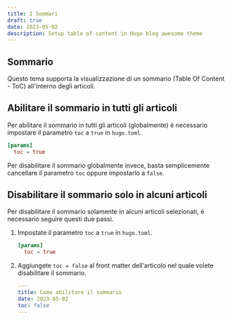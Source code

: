 ```yaml
---
title: I Sommari
draft: true
date: 2023-05-02
description: Setup table of content in Hugo blog awesome theme
---
```


## Sommario

Questo tema supporta la visualizzazione di un sommario (Table Of Content - ToC) all'interno degli articoli.

## Abilitare il sommario in tutti gli articoli

Per abilitare il sommario in tutti gli articoli (globalmente) è necessario impostare il parametro `toc` a `true` in `hugo.toml`.

```toml
[params]
  toc = true
```

Per disabilitare il sommario globalmente invece, basta semplicemente cancellare il parametro `toc` oppure impostarlo a `false`.

## Disabilitare il sommario solo in alcuni articoli

Per disabilitare il sommario solamente in alcuni articoli selezionati, è necessario seguire questi due passi.

1.  Impostate il parametro `toc` a `true` in `hugo.toml`.

    ```toml
    [params]
      toc = true
    ```

2.  Aggiungete `toc = false` al front matter dell'articolo nel quale volete disabilitare il sommario.

    ```yaml
    ---
    title: Come abilitare il sommario
    date: 2023-05-02
    toc: false
    ---
    ```
